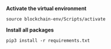 **Activate the virtual environment**

```
source blockchain-env/Scripts/activate
```

**Install all packages**
```
pip3 install -r requirements.txt
```